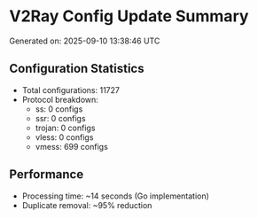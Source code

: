 # V2Ray Config Update Summary
Generated on: 2025-09-10 13:38:46 UTC

## Configuration Statistics
- Total configurations: 11727
- Protocol breakdown:
  - ss: 0 configs
  - ssr: 0 configs
  - trojan: 0 configs
  - vless: 0 configs
  - vmess: 699 configs

## Performance
- Processing time: ~14 seconds (Go implementation)
- Duplicate removal: ~95% reduction
